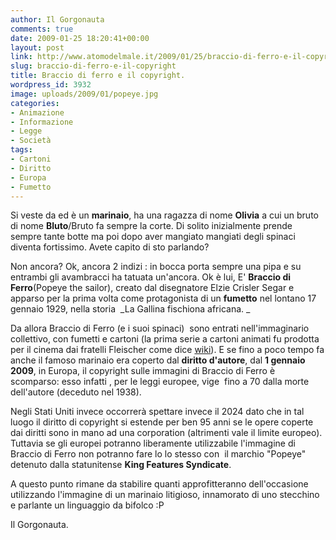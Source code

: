 ```yaml
---
author: Il Gorgonauta
comments: true
date: 2009-01-25 18:20:41+00:00
layout: post
link: http://www.atomodelmale.it/2009/01/25/braccio-di-ferro-e-il-copyright/
slug: braccio-di-ferro-e-il-copyright
title: Braccio di ferro e il copyright.
wordpress_id: 3932
image: uploads/2009/01/popeye.jpg
categories:
- Animazione
- Informazione
- Legge
- Società
tags:
- Cartoni
- Diritto
- Europa
- Fumetto
---
```


Si veste da ed è un **marinaio**, ha una ragazza di nome **Olivia** a cui un bruto di nome **Bluto**/Bruto fa sempre la corte. Di solito inizialmente prende sempre tante botte ma poi dopo aver mangiato mangiati degli spinaci diventa fortissimo. Avete capito di sto parlando?

Non ancora? Ok, ancora 2 indizi : in bocca porta sempre una pipa e su entrambi gli avambracci ha tatuata un'ancora. Ok è lui, E' **Braccio di Ferro**(Popeye the sailor), creato dal disegnatore Elzie Crisler Segar e apparso  per la prima volta come protagonista di un **fumetto** nel lontano 17 gennaio 1929, nella storia  _La Gallina fischiona africana. _

Da allora Braccio di Ferro (e i suoi spinaci)  sono entrati nell'immaginario collettivo, con fumetti e cartoni (la prima serie a cartoni animati fu prodotta per il cinema dai fratelli Fleischer come dice [wiki](http://it.wikipedia.org/wiki/Braccio_di_Ferro)). E se fino a poco tempo fa anche il famoso marinaio era coperto dal **diritto d'autore**, dal **1 gennaio 2009**, in Europa, il copyright sulle immagini di Braccio di Ferro è scomparso: esso infatti , per le leggi europee, vige  fino a 70 dalla morte dell'autore (deceduto nel 1938).

Negli Stati Uniti invece occorrerà spettare invece il 2024 dato che in tal luogo il diritto di copyright si estende per ben 95 anni se le opere coperte dai diritti sono in mano ad una corporation (altrimenti vale il limite europeo). Tuttavia se gli europei potranno liberamente utilizzabile l'immagine di Braccio di Ferro non potranno fare lo lo stesso con  il marchio "Popeye" detenuto dalla statunitense **King Features Syndicate**.

A questo punto rimane da stabilire quanti approfitteranno dell'occasione utilizzando l'immagine di un marinaio litigioso, innamorato di uno stecchino e parlante un linguaggio da bifolco :P

Il Gorgonauta.

